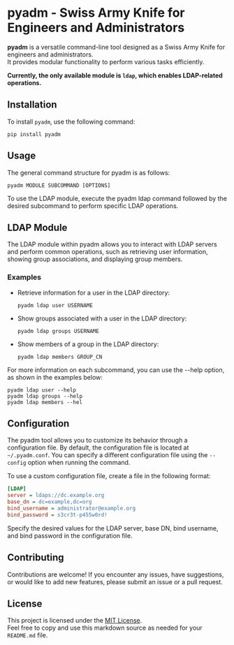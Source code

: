 # pyadm - Swiss Army Knife for Engineers and Administrators

**pyadm** is a versatile command-line tool designed as a Swiss Army Knife for engineers and administrators.\
It provides modular functionality to perform various tasks efficiently. 

**Currently, the only available module is `ldap`, which enables LDAP-related operations.**

## Installation

To install `pyadm`, use the following command:

```shell
pip install pyadm
```
## Usage
The general command structure for pyadm is as follows:
```shell
pyadm MODULE SUBCOMMAND [OPTIONS]
```
To use the LDAP module, execute the pyadm ldap command followed by the desired subcommand to perform specific LDAP operations.

## LDAP Module
The LDAP module within pyadm allows you to interact with LDAP servers and perform common operations, such as retrieving user information, showing group associations, and displaying group members.

### Examples
* Retrieve information for a user in the LDAP directory:
  ```shell
  pyadm ldap user USERNAME
  ```
* Show groups associated with a user in the LDAP directory:
  ```shell
  pyadm ldap groups USERNAME
  ```
* Show members of a group in the LDAP directory:
  ```shell
  pyadm ldap members GROUP_CN
  ```
For more information on each subcommand, you can use the --help option, as shown in the examples below:
```shell
pyadm ldap user --help
pyadm ldap groups --help
pyadm ldap members --hel
```

## Configuration
The pyadm tool allows you to customize its behavior through a configuration file. By default, the configuration file is located at `~/.pyadm.conf`. You can specify a different configuration file using the `--config` option when running the command.

To use a custom configuration file, create a file in the following format:
```ini
[LDAP]
server = ldaps://dc.example.org
base_dn = dc=example,dc=org
bind_username = administrator@example.org
bind_password = s3cr3t-p455w0rd!
```
Specify the desired values for the LDAP server, base DN, bind username, and bind password in the configuration file.

## Contributing
Contributions are welcome! If you encounter any issues, have suggestions, or would like to add new features, please submit an issue or a pull request.

## License
This project is licensed under the [MIT License](https://opensource.org/licenses/MIT).\
Feel free to copy and use this markdown source as needed for your `README.md` file.
